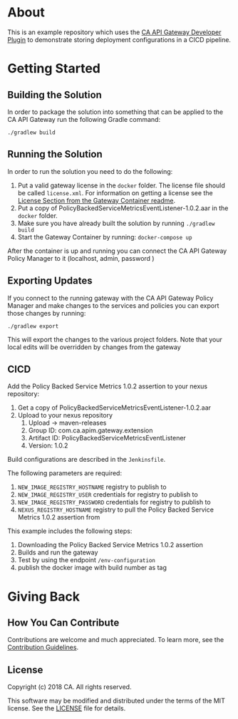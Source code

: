 
# About
This is an example repository which uses the [CA API Gateway Developer Plugin][gateway-developer-plugin] to demonstrate storing deployment configurations in a CICD pipeline.

# Getting Started

## Building the Solution
In order to package the solution into something that can be applied to the CA API Gateway run the following Gradle command:

```./gradlew build```

## Running the Solution
In order to run the solution you need to do the following:

1) Put a valid gateway license in the `docker` folder. The license file should be called `license.xml`. For information on getting a license see the [License Section from the Gateway Container readme](https://hub.docker.com/r/caapim/gateway/).
1) Put a copy of PolicyBackedServiceMetricsEventListener-1.0.2.aar in the `docker` folder. 
1) Make sure you have already built the solution by running `./gradlew build`
1) Start the Gateway Container by running: `docker-compose up`

After the container is up and running you can connect the CA API Gateway Policy Manager to it (localhost, admin, password )

## Exporting Updates
If you connect to the running gateway with the CA API Gateway Policy Manager and make changes to the services and policies you can export those changes by running:

```./gradlew export```

This will export the changes to the various project folders. Note that your local edits will be overridden by changes from the gateway

## CICD

Add the Policy Backed Service Metrics 1.0.2 assertion to your nexus repository:
1) Get a copy of PolicyBackedServiceMetricsEventListener-1.0.2.aar
1) Upload to your nexus repository 
   1) Upload -> maven-releases
   1) Group ID: com.ca.apim.gateway.extension
   1) Artifact ID: PolicyBackedServiceMetricsEventListener
   1) Version: 1.0.2

Build configurations are described in the `Jenkinsfile`. 

The following parameters are required:
1) `NEW_IMAGE_REGISTRY_HOSTNAME` registry to publish to
1) `NEW_IMAGE_REGISTRY_USER` credentials for registry to publish to	
1) `NEW_IMAGE_REGISTRY_PASSWORD` credentials for registry to publish to	
1) `NEXUS_REGISTRY_HOSTNAME` registry to pull the Policy Backed Service Metrics 1.0.2 assertion from 

This example includes the following steps:
1) Downloading the Policy Backed Service Metrics 1.0.2 assertion
1) Builds and run the gateway
1) Test by using the endpoint `/env-configuration`
1) publish the docker image with build number as tag

# Giving Back
## How You Can Contribute
Contributions are welcome and much appreciated. To learn more, see the [Contribution Guidelines][contributing].

## License

Copyright (c) 2018 CA. All rights reserved.

This software may be modified and distributed under the terms
of the MIT license. See the [LICENSE][license-link] file for details.


 [license-link]: /LICENSE
 [contributing]: /CONTRIBUTING.md
 [gateway-developer-plugin]: https://github.com/ca-api-gateway/gateway-developer-plugin
